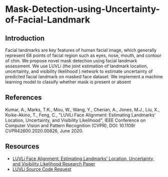 # Mask-Detection-using-Uncertainty-of-Facial-Landmark

## Introduction
Facial landmarks are key features of human facial image, which generally represent 68 points of facial region 
such as eyes, nose, mouth, and contour of chin. We propose novel mask detection using facial landmark assessment. We use LUVLi (the joint estimation of landmark location, uncertainty, and visibility likelihood )
network to estimate uncertainty of predicted facial landmark on masked face dataset. 
We implement a machine learning model to classify whether mask is present or absent

## References
Kumar, A., Marks, T.K., Mou, W., Wang, Y., Cherian, A., Jones, M.J., Liu, X., Koike-Akino, T., Feng, C., "LUVLi Face Alignment: Estimating Landmarks’ Location, Uncertainty, and Visibility Likelihood", IEEE Conference on Computer Vision and Pattern Recognition (CVPR), DOI: 10.1109/​CVPR42600.2020.00826, June 2020.

## Resources
- [LUVLi Face Alignment: Estimating Landmarks’ Location, Uncertainty, and Visibility Likelihood Research Paper](https://openaccess.thecvf.com/content_CVPR_2020/papers/Kumar_LUVLi_Face_Alignment_Estimating_Landmarks_Location_Uncertainty_and_Visibility_Likelihood_CVPR_2020_paper.pdf)
- [LUVLi Source Code Request](https://www.merl.com/research/license/LUVLi)

